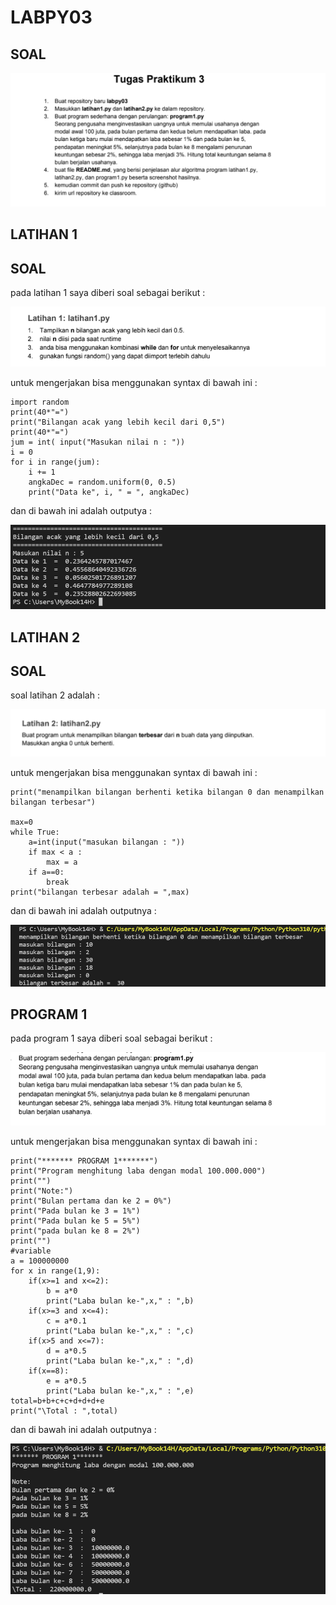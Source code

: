 #  LABPY03

## SOAL

![img](gambar/tgs1.PNG)

## LATIHAN 1

## SOAL

pada latihan 1 saya diberi soal sebagai berikut :


![img](gambar/tgs2.PNG)

untuk mengerjakan bisa menggunakan syntax di bawah ini : 

    import random
    print(40*"=")
    print("Bilangan acak yang lebih kecil dari 0,5")
    print(40*"=")
    jum = int( input("Masukan nilai n : "))
    i = 0
    for i in range(jum):
        i += 1
        angkaDec = random.uniform(0, 0.5)
        print("Data ke", i, " = ", angkaDec)

dan di bawah ini adalah outputya : 

![img](gambar/hasil1.PNG)

## LATIHAN 2

## SOAL

soal latihan 2 adalah : 

![img](gambar/tgs3.PNG)

untuk mengerjakan bisa menggunakan syntax di bawah ini :

    print("menampilkan bilangan berhenti ketika bilangan 0 dan menampilkan bilangan terbesar")

    max=0
    while True:
        a=int(input("masukan bilangan : "))
        if max < a :
            max = a
        if a==0:
            break
    print("bilangan terbesar adalah = ",max)

dan di bawah ini adalah outputnya : 

![img](gambar/hasil2.PNG)

## PROGRAM 1

pada program 1 saya diberi soal sebagai berikut :

![img](gambar/tgs4.PNG)

untuk mengerjakan bisa menggunakan syntax di bawah ini :

    print("******* PROGRAM 1*******")
    print("Program menghitung laba dengan modal 100.000.000")
    print("")
    print("Note:")
    print("Bulan pertama dan ke 2 = 0%")
    print("Pada bulan ke 3 = 1%")
    print("Pada bulan ke 5 = 5%")
    print("pada bulan ke 8 = 2%")
    print("")
    #variable
    a = 100000000
    for x in range(1,9):
        if(x>=1 and x<=2):
            b = a*0
            print("Laba bulan ke-",x," : ",b)
        if(x>=3 and x<=4):
            c = a*0.1
            print("Laba bulan ke-",x," : ",c)
        if(x>5 and x<=7):
            d = a*0.5
            print("Laba bulan ke-",x," : ",d)
        if(x==8):
            e = a*0.5
            print("Laba bulan ke-",x," : ",e)
    total=b+b+c+c+d+d+d+e
    print("\Total : ",total)

dan di bawah ini adalah outputnya :

![img](gambar/hasil3.PNG)









